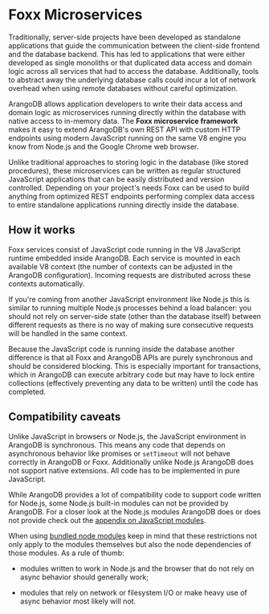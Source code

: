 Foxx Microservices
=============

Traditionally, server-side projects have been developed as standalone applications
that guide the communication between the client-side frontend and the database
backend. This has led to applications that were either developed as single
monoliths or that duplicated data access and domain logic across all services
that had to access the database. Additionally, tools to abstract away the
underlying database calls could incur a lot of network overhead when using remote
databases without careful optimization.

ArangoDB allows application developers to write their data access and domain logic
as microservices running directly within the database with native access to
in-memory data. The **Foxx microservice framework** makes it easy to extend
ArangoDB's own REST API with custom HTTP endpoints using modern JavaScript running
on the same V8 engine you know from Node.js and the Google Chrome web browser.

Unlike traditional approaches to storing logic in the database (like stored
procedures), these microservices can be written as regular structured JavaScript
applications that can be easily distributed and version controlled. Depending on
your project's needs Foxx can be used to build anything from optimized REST
endpoints performing complex data access to entire standalone applications
running directly inside the database.

How it works
------------

Foxx services consist of JavaScript code running in the V8 JavaScript runtime embedded inside ArangoDB. Each service is mounted in each available V8 context (the number of contexts can be adjusted in the ArangoDB configuration). Incoming requests are distributed across these contexts automatically.

If you're coming from another JavaScript environment like Node.js this is similar to running multiple Node.js processes behind a load balancer: you should not rely on server-side state (other than the database itself) between different requests as there is no way of making sure consecutive requests will be handled in the same context.

Because the JavaScript code is running inside the database another difference is that all Foxx and ArangoDB APIs are purely synchronous and should be considered blocking. This is especially important for transactions, which in ArangoDB can execute arbitrary code but may have to lock entire collections (effectively preventing any data to be written) until the code has completed.

Compatibility caveats
---------------------

Unlike JavaScript in browsers or Node.js, the JavaScript environment in ArangoDB is synchronous. This means any code that depends on asynchronous behavior like promises or `setTimeout` will not behave correctly in ArangoDB or Foxx. Additionally unlike Node.js ArangoDB does not support native extensions. All code has to be implemented in pure JavaScript.

While ArangoDB provides a lot of compatibility code to support code written for Node.js, some Node.js built-in modules can not be provided by ArangoDB. For a closer look at the Node.js modules ArangoDB does or does not provide check out the [appendix on JavaScript modules](../Appendix/JavaScriptModules/README.md).

When using [bundled node modules](Guides/BundledNodeModules.md) keep in mind that these restrictions not only apply to the modules themselves but also the node dependencies of those modules. As a rule of thumb:

- modules written to work in Node.js and the browser that do not rely on async behavior should generally work;

- modules that rely on network or filesystem I/O or make heavy use of async behavior most likely will not.
